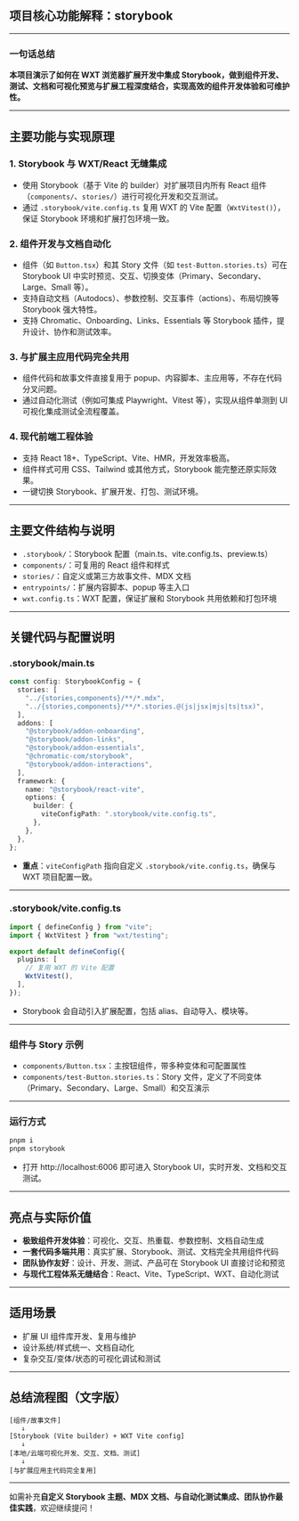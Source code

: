 ## 项目核心功能解释：storybook

---

### 一句话总结

**本项目演示了如何在 WXT 浏览器扩展开发中集成 Storybook，做到组件开发、测试、文档和可视化预览与扩展工程深度结合，实现高效的组件开发体验和可维护性。**

---

## 主要功能与实现原理

### 1. Storybook 与 WXT/React 无缝集成

- 使用 Storybook（基于 Vite 的 builder）对扩展项目内所有 React 组件（`components/`、`stories/`）进行可视化开发和交互测试。
- 通过 `.storybook/vite.config.ts` 复用 WXT 的 Vite 配置（`WxtVitest()`），保证 Storybook 环境和扩展打包环境一致。

### 2. 组件开发与文档自动化

- 组件（如 `Button.tsx`）和其 Story 文件（如 `test-Button.stories.ts`）可在 Storybook UI 中实时预览、交互、切换变体（Primary、Secondary、Large、Small 等）。
- 支持自动文档（Autodocs）、参数控制、交互事件（actions）、布局切换等 Storybook 强大特性。
- 支持 Chromatic、Onboarding、Links、Essentials 等 Storybook 插件，提升设计、协作和测试效率。

### 3. 与扩展主应用代码完全共用

- 组件代码和故事文件直接复用于 popup、内容脚本、主应用等，不存在代码分叉问题。
- 通过自动化测试（例如可集成 Playwright、Vitest 等），实现从组件单测到 UI 可视化集成测试全流程覆盖。

### 4. 现代前端工程体验

- 支持 React 18+、TypeScript、Vite、HMR，开发效率极高。
- 组件样式可用 CSS、Tailwind 或其他方式，Storybook 能完整还原实际效果。
- 一键切换 Storybook、扩展开发、打包、测试环境。

---

## 主要文件结构与说明

- `.storybook/`：Storybook 配置（main.ts、vite.config.ts、preview.ts）
- `components/`：可复用的 React 组件和样式
- `stories/`：自定义或第三方故事文件、MDX 文档
- `entrypoints/`：扩展内容脚本、popup 等主入口
- `wxt.config.ts`：WXT 配置，保证扩展和 Storybook 共用依赖和打包环境

---

## 关键代码与配置说明

### .storybook/main.ts

```typescript
const config: StorybookConfig = {
  stories: [
    "../{stories,components}/**/*.mdx",
    "../{stories,components}/**/*.stories.@(js|jsx|mjs|ts|tsx)",
  ],
  addons: [
    "@storybook/addon-onboarding",
    "@storybook/addon-links",
    "@storybook/addon-essentials",
    "@chromatic-com/storybook",
    "@storybook/addon-interactions",
  ],
  framework: {
    name: "@storybook/react-vite",
    options: {
      builder: {
        viteConfigPath: ".storybook/vite.config.ts",
      },
    },
  },
};
```

- **重点**：`viteConfigPath` 指向自定义 `.storybook/vite.config.ts`，确保与 WXT 项目配置一致。

---

### .storybook/vite.config.ts

```typescript
import { defineConfig } from "vite";
import { WxtVitest } from "wxt/testing";

export default defineConfig({
  plugins: [
    // 复用 WXT 的 Vite 配置
    WxtVitest(),
  ],
});
```

- Storybook 会自动引入扩展配置，包括 alias、自动导入、模块等。

---

### 组件与 Story 示例

- `components/Button.tsx`：主按钮组件，带多种变体和可配置属性
- `components/test-Button.stories.ts`：Story 文件，定义了不同变体（Primary、Secondary、Large、Small）和交互演示

---

### 运行方式

```sh
pnpm i
pnpm storybook
```

- 打开 http://localhost:6006 即可进入 Storybook UI，实时开发、文档和交互测试。

---

## 亮点与实际价值

- **极致组件开发体验**：可视化、交互、热重载、参数控制、文档自动生成
- **一套代码多端共用**：真实扩展、Storybook、测试、文档完全共用组件代码
- **团队协作友好**：设计、开发、测试、产品可在 Storybook UI 直接讨论和预览
- **与现代工程体系无缝结合**：React、Vite、TypeScript、WXT、自动化测试

---

## 适用场景

- 扩展 UI 组件库开发、复用与维护
- 设计系统/样式统一、文档自动化
- 复杂交互/变体/状态的可视化调试和测试

---

## 总结流程图（文字版）

```
[组件/故事文件]
   ↓
[Storybook (Vite builder) + WXT Vite config]
   ↓
[本地/云端可视化开发、交互、文档、测试]
   ↓
[与扩展应用主代码完全复用]
```

---

如需补充**自定义 Storybook 主题、MDX 文档、与自动化测试集成、团队协作最佳实践**，欢迎继续提问！
